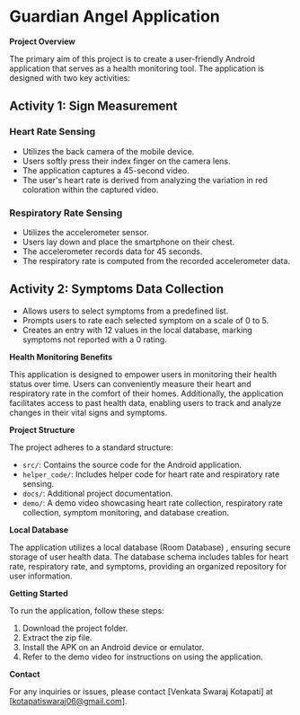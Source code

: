 # Guardian Angel Application

**Project Overview**

The primary aim of this project is to create a user-friendly Android application that serves as a health monitoring tool. The application is designed with two key activities:

## Activity 1: Sign Measurement

### Heart Rate Sensing
- Utilizes the back camera of the mobile device.
- Users softly press their index finger on the camera lens.
- The application captures a 45-second video.
- The user's heart rate is derived from analyzing the variation in red coloration within the captured video.

### Respiratory Rate Sensing
- Utilizes the accelerometer sensor.
- Users lay down and place the smartphone on their chest.
- The accelerometer records data for 45 seconds.
- The respiratory rate is computed from the recorded accelerometer data.

## Activity 2: Symptoms Data Collection

- Allows users to select symptoms from a predefined list.
- Prompts users to rate each selected symptom on a scale of 0 to 5.
- Creates an entry with 12 values in the local database, marking symptoms not reported with a 0 rating.

**Health Monitoring Benefits**

This application is designed to empower users in monitoring their health status over time. Users can conveniently measure their heart and respiratory rate in the comfort of their homes. Additionally, the application facilitates access to past health data, enabling users to track and analyze changes in their vital signs and symptoms.

**Project Structure**

The project adheres to a standard structure:

- `src/`: Contains the source code for the Android application.
- `helper_code/`: Includes helper code for heart rate and respiratory rate sensing.
- `docs/`: Additional project documentation.
- `demo/`: A demo video showcasing heart rate collection, respiratory rate collection, symptom monitoring, and database creation.

**Local Database**

The application utilizes a local database (Room Database) , ensuring secure storage of user health data. The database schema includes tables for heart rate, respiratory rate, and symptoms, providing an organized repository for user information.

**Getting Started**

To run the application, follow these steps:

1. Download the project folder.
2. Extract the zip file.
3. Install the APK on an Android device or emulator.
4. Refer to the demo video for instructions on using the application.

**Contact**

For any inquiries or issues, please contact [Venkata Swaraj Kotapati] at [kotapatiswaraj06@gmail.com].
